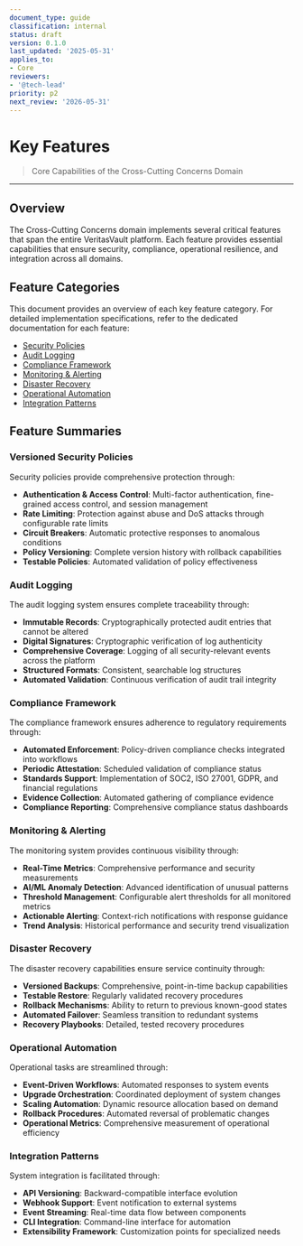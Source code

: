 ```yaml
---
document_type: guide
classification: internal
status: draft
version: 0.1.0
last_updated: '2025-05-31'
applies_to:
- Core
reviewers:
- '@tech-lead'
priority: p2
next_review: '2026-05-31'
---
```


# Key Features

> Core Capabilities of the Cross-Cutting Concerns Domain

---

## Overview

The Cross-Cutting Concerns domain implements several critical features that span the entire VeritasVault platform. Each feature provides essential capabilities that ensure security, compliance, operational resilience, and integration across all domains.

## Feature Categories

This document provides an overview of each key feature category. For detailed implementation specifications, refer to the dedicated documentation for each feature:

* [Security Policies](./features/security-policies.md)
* [Audit Logging](./features/audit-logging.md)
* [Compliance Framework](./features/compliance-framework.md)
* [Monitoring & Alerting](./features/monitoring-alerting.md)
* [Disaster Recovery](./features/disaster-recovery.md)
* [Operational Automation](./features/operational-automation.md)
* [Integration Patterns](./features/integration-patterns.md)

## Feature Summaries

### Versioned Security Policies

Security policies provide comprehensive protection through:

* **Authentication & Access Control**: Multi-factor authentication, fine-grained access control, and session management
* **Rate Limiting**: Protection against abuse and DoS attacks through configurable rate limits
* **Circuit Breakers**: Automatic protective responses to anomalous conditions
* **Policy Versioning**: Complete version history with rollback capabilities
* **Testable Policies**: Automated validation of policy effectiveness

### Audit Logging

The audit logging system ensures complete traceability through:

* **Immutable Records**: Cryptographically protected audit entries that cannot be altered
* **Digital Signatures**: Cryptographic verification of log authenticity
* **Comprehensive Coverage**: Logging of all security-relevant events across the platform
* **Structured Formats**: Consistent, searchable log structures
* **Automated Validation**: Continuous verification of audit trail integrity

### Compliance Framework

The compliance framework ensures adherence to regulatory requirements through:

* **Automated Enforcement**: Policy-driven compliance checks integrated into workflows
* **Periodic Attestation**: Scheduled validation of compliance status
* **Standards Support**: Implementation of SOC2, ISO 27001, GDPR, and financial regulations
* **Evidence Collection**: Automated gathering of compliance evidence
* **Compliance Reporting**: Comprehensive compliance status dashboards

### Monitoring & Alerting

The monitoring system provides continuous visibility through:

* **Real-Time Metrics**: Comprehensive performance and security measurements
* **AI/ML Anomaly Detection**: Advanced identification of unusual patterns
* **Threshold Management**: Configurable alert thresholds for all monitored metrics
* **Actionable Alerting**: Context-rich notifications with response guidance
* **Trend Analysis**: Historical performance and security trend visualization

### Disaster Recovery

The disaster recovery capabilities ensure service continuity through:

* **Versioned Backups**: Comprehensive, point-in-time backup capabilities
* **Testable Restore**: Regularly validated recovery procedures
* **Rollback Mechanisms**: Ability to return to previous known-good states
* **Automated Failover**: Seamless transition to redundant systems
* **Recovery Playbooks**: Detailed, tested recovery procedures

### Operational Automation

Operational tasks are streamlined through:

* **Event-Driven Workflows**: Automated responses to system events
* **Upgrade Orchestration**: Coordinated deployment of system changes
* **Scaling Automation**: Dynamic resource allocation based on demand
* **Rollback Procedures**: Automated reversal of problematic changes
* **Operational Metrics**: Comprehensive measurement of operational efficiency

### Integration Patterns

System integration is facilitated through:

* **API Versioning**: Backward-compatible interface evolution
* **Webhook Support**: Event notification to external systems
* **Event Streaming**: Real-time data flow between components
* **CLI Integration**: Command-line interface for automation
* **Extensibility Framework**: Customization points for specialized needs